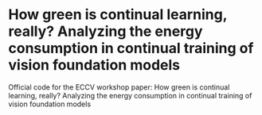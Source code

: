 # How green is continual learning, really? Analyzing the energy consumption in continual training of vision foundation models
Official code for the ECCV workshop paper: How green is continual learning, really? Analyzing the energy consumption in continual training of vision foundation models
